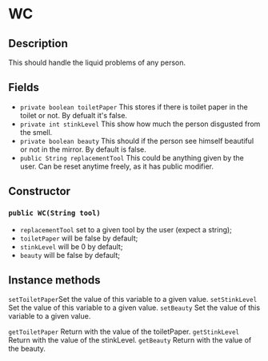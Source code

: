 # WC

## Description 
This should handle the liquid problems of any person.

## Fields

* `private boolean toiletPaper` This stores if there is toilet paper in the toilet or not. By defualt it's false.
* `private int stinkLevel` This show how much the person disgusted from the smell.
* `private boolean beauty` This should if the person see himself beautiful or not in the mirror. By default is false.
* `public String replacementTool` This could be anything given by the user. Can be reset anytime freely, as it has public modifier. 

## Constructor

### `public WC(String tool)`
* `replacementTool` set to a given tool by the user (expect a string);
* `toiletPaper` will be false by default;
* `stinkLevel` will be 0 by default;
* `beauty` will be false by default;

## Instance methods

`setToiletPaper`Set the value of this variable to a given value.
`setStinkLevel` Set the value of this variable to a given value.
`setBeauty` Set the value of this variable to a given value.

`getToiletPaper` Return with the value of the toiletPaper.
`getStinkLevel` Return with the value of the stinkLevel.
`getBeauty` Return with the value of the beauty.

